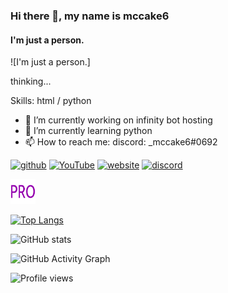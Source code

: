 ### Hi there 👋, my name is mccake6
#### I'm just a person.
![I'm just a person.]

thinking...

Skills: html / python

- 🔭 I’m currently working on infinity bot hosting 
- 🌱 I’m currently learning python 
- 📫 How to reach me: discord: _mccake6#0692 


[<img src='https://cdn.jsdelivr.net/npm/simple-icons@3.0.1/icons/github.svg' alt='github' height='40'>](https://github.com/mccake6)  [<img src='https://cdn.jsdelivr.net/npm/simple-icons@3.0.1/icons/youtube.svg' alt='YouTube' height='40'>](https://www.youtube.com/channel/UCkNUfxqrkTamSam3OaGNZVA)  [<img src='https://cdn.jsdelivr.net/npm/simple-icons@3.0.1/icons/icloud.svg' alt='website' height='40'>](https://mccake6.me)  [<img src='https://cdn.jsdelivr.net/npm/simple-icons@3.0.1/icons/discord.svg' alt='discord' height='40'>](https://discord.com/channels/@me/689108507831697448)  

<a href='https://github.com/pricing'><img src='https://raw.githubusercontent.com/acervenky/animated-github-badges/master/assets/pro.gif' width='40' height='40'></a> 

[![Top Langs](https://github-readme-stats.vercel.app/api/top-langs/?username=mccake6)](https://github.com/anuraghazra/github-readme-stats)

![GitHub stats](https://github-readme-stats.vercel.app/api?username=mccake6&show_icons=true&count_private=true)  

![GitHub Activity Graph](https://activity-graph.herokuapp.com/graph?username=mccake6)  

![Profile views](https://gpvc.arturio.dev/mccake6)  
<!---
mccake6/mccake6 is a ✨ special ✨ repository because its `README.md` (this file) appears on your GitHub profile.
You can click the Preview link to take a look at your changes.
--->
